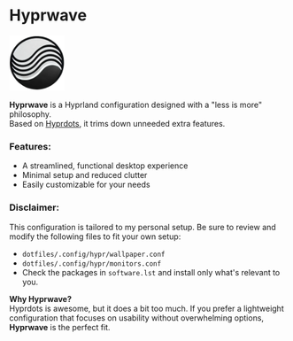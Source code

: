 # Hyprwave

<img src="https://raw.githubusercontent.com/ElryGH/hyprwave/refs/heads/main/logo.png" alt="Hyprwave Logo" width="100" />

**Hyprwave** is a Hyprland configuration designed with a "less is more" philosophy. </br>
Based on [Hyprdots](https://github.com/prasanthrangan/hyprdots), it trims down unneeded extra features.

### Features:
- A streamlined, functional desktop experience
- Minimal setup and reduced clutter
- Easily customizable for your needs

### Disclaimer:
This configuration is tailored to my personal setup. Be sure to review and modify the following files to fit your own setup:
- `dotfiles/.config/hypr/wallpaper.conf`
- `dotfiles/.config/hypr/monitors.conf`
- Check the packages in `software.lst` and install only what's relevant to you.

**Why Hyprwave?** </br>
Hyprdots is awesome, but it does a bit too much. If you prefer a lightweight configuration that focuses on usability without overwhelming options, **Hyprwave** is the perfect fit.
